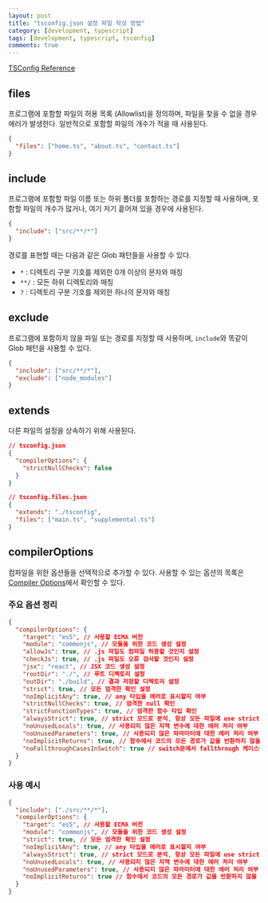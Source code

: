 ```yaml
---
layout: post
title: "tsconfig.json 설정 파일 작성 방법"
category: [development, typescript]
tags: [development, typescript, tsconfig]
comments: true
---
```


[TSConfig Reference](https://www.typescriptlang.org/tsconfig)

## files

프로그램에 포함할 파일의 허용 목록 (Allowlist)을 정의하며, 파일을 찾을 수 없을 경우 에러가 발생한다. 일반적으로 포함할 파일의 개수가 적을 때 사용된다.

```json
{
  "files": ["home.ts", "about.ts", "contact.ts"]
}
```

## include

프로그램에 포함할 파일 이름 또는 하위 폴더를 포함하는 경로를 지정할 때 사용하며, 포함할 파일의 개수가 많거나, 여기 저기 흩어져 있을 경우에 사용된다.

```json
{
  "include": ["src/**/*"]
}
```

경로를 표현할 때는 다음과 같은 Glob 패턴들을 사용할 수 있다.

- `*` : 디렉토리 구분 기호를 제외한 0개 이상의 문자와 매칭
- `**/` : 모든 하위 디렉토리와 매칭
- `?` : 디렉토리 구분 기호를 제외한 하나의 문자와 매칭

## exclude

프로그램에 포함하지 않을 파일 또는 경로를 지정할 때 사용하며, `include`와 똑같이 Glob 패턴을 사용할 수 있다.

```json
{
  "include": ["src/**/*"],
  "exclude": ["node_modules"]
}
```

## extends

다른 파일의 설정을 상속하기 위해 사용된다.

```json
// tsconfig.json
{
  "compilerOptions": {
    "strictNullChecks": false
  }
}
```

```json
// tsconfig.files.json
{
  "extends": "./tsconfig",
  "files": ["main.ts", "supplemental.ts"]
}
```

## compilerOptions

컴파일을 위한 옵션들을 선택적으로 추가할 수 있다. 사용할 수 있는 옵션의 목록은 [Compiler Options](https://www.typescriptlang.org/tsconfig#compilerOptions)에서 확인할 수 있다.

### 주요 옵션 정리

```json
{
  "compilerOptions": {
    "target": "es5", // 사용할 ECMA 버전
    "module": "commonjs", // 모듈을 위한 코드 생성 설정
    "allowJs": true, // .js 파일도 컴파일 허용할 것인지 설정
    "checkJs": true, // .js 파일도 오류 검사할 것인지 설정
    "jsx": "react", // JSX 코드 생성 설정
    "rootDir": "./", // 루트 디렉토리 설정
    "outDir": "./build", // 결과 저장할 디렉토리 설정
    "strict": true, // 모든 엄격한 확인 설정
    "noImplicitAny": true, // any 타입을 에러로 표시할지 여부
    "strictNullChecks": true, // 엄격한 null 확인
    "strictFunctionTypes": true, // 엄격한 함수 타입 확인
    "alwaysStrict": true, // strict 모드로 분석, 항상 모든 파일에 use strict 설정
    "noUnusedLocals": true, // 사용되지 않은 지역 변수에 대한 에러 처리 여부
    "noUnusedParameters": true, // 사용되지 않은 파라미터에 대한 에러 처리 여부
    "noImplicitReturns": true, // 함수에서 코드의 모든 경로가 값을 반환하지 않을 시 에러 처리 여부
    "noFallthroughCasesInSwitch": true // switch문에서 fallthrough 케이스에 대한 에러 처리 여부
  }
}
```

### 사용 예시

```json
{
  "include": ["./src/**/*"],
  "compilerOptions": {
    "target": "es5", // 사용할 ECMA 버전
    "module": "commonjs", // 모듈을 위한 코드 생성 설정
    "strict": true, // 모든 엄격한 확인 설정
    "noImplicitAny": true, // any 타입을 에러로 표시할지 여부
    "alwaysStrict": true, // strict 모드로 분석, 항상 모든 파일에 use strict 설정
    "noUnusedLocals": true, // 사용되지 않은 지역 변수에 대한 에러 처리 여부
    "noUnusedParameters": true, // 사용되지 않은 파라미터에 대한 에러 처리 여부
    "noImplicitReturns": true // 함수에서 코드의 모든 경로가 값을 반환하지 않을 시 에러 처리 여부
  }
}
```
